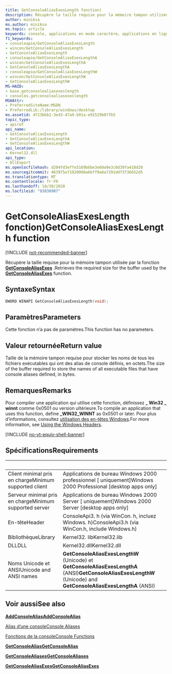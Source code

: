 ```yaml
---
title: GetConsoleAliasExesLength fonction)
description: Récupère la taille requise pour la mémoire tampon utilisée par la fonction GetConsoleAliasExes.
author: miniksa
ms.author: miniksa
ms.topic: article
keywords: console, applications en mode caractère, applications en ligne de commande, applications de terminal, API console
f1_keywords:
- consoleapie/GetConsoleAliasExesLength
- wincon/GetConsoleAliasExesLength
- GetConsoleAliasExesLength
- consoleapie/GetConsoleAliasExesLengthA
- wincon/GetConsoleAliasExesLengthA
- GetConsoleAliasExesLengthA
- consoleapie/GetConsoleAliasExesLengthW
- wincon/GetConsoleAliasExesLengthW
- GetConsoleAliasExesLengthW
MS-HAID:
- base.getconsolealiasexeslength
- consoles.getconsolealiasexeslength
MSHAttr:
- PreferredSiteName:MSDN
- PreferredLib:/library/windows/desktop
ms.assetid: 4f23bbb1-3e43-47a9-b91a-e91529b07fb5
topic_type:
- apiref
api_name:
- GetConsoleAliasExesLength
- GetConsoleAliasExesLengthA
- GetConsoleAliasExesLengthW
api_location:
- Kernel32.dll
api_type:
- DllExport
ms.openlocfilehash: d204fd3effe5169b6be3e60a9e3c0d39fa418d20
ms.sourcegitcommit: 463975e71920908a6bff9a6a7291ddf3736652d5
ms.translationtype: MT
ms.contentlocale: fr-FR
ms.lasthandoff: 10/30/2020
ms.locfileid: "93038907"
---
```

# <a name="getconsolealiasexeslength-function"></a><span data-ttu-id="ec913-104">GetConsoleAliasExesLength fonction)</span><span class="sxs-lookup"><span data-stu-id="ec913-104">GetConsoleAliasExesLength function</span></span>

[!INCLUDE [not-recommended-banner](./includes/not-recommended-banner.md)]

<span data-ttu-id="ec913-105">Récupère la taille requise pour la mémoire tampon utilisée par la fonction [**GetConsoleAliasExes**](getconsolealiasexes.md) .</span><span class="sxs-lookup"><span data-stu-id="ec913-105">Retrieves the required size for the buffer used by the [**GetConsoleAliasExes**](getconsolealiasexes.md) function.</span></span>

## <a name="syntax"></a><span data-ttu-id="ec913-106">Syntaxe</span><span class="sxs-lookup"><span data-stu-id="ec913-106">Syntax</span></span>

```C
DWORD WINAPI GetConsoleAliasExesLength(void);
```

## <a name="parameters"></a><span data-ttu-id="ec913-107">Paramètres</span><span class="sxs-lookup"><span data-stu-id="ec913-107">Parameters</span></span>

<span data-ttu-id="ec913-108">Cette fonction n’a pas de paramètres.</span><span class="sxs-lookup"><span data-stu-id="ec913-108">This function has no parameters.</span></span>

## <a name="return-value"></a><span data-ttu-id="ec913-109">Valeur retournée</span><span class="sxs-lookup"><span data-stu-id="ec913-109">Return value</span></span>

<span data-ttu-id="ec913-110">Taille de la mémoire tampon requise pour stocker les noms de tous les fichiers exécutables qui ont des alias de console définis, en octets.</span><span class="sxs-lookup"><span data-stu-id="ec913-110">The size of the buffer required to store the names of all executable files that have console aliases defined, in bytes.</span></span>

## <a name="remarks"></a><span data-ttu-id="ec913-111">Remarques</span><span class="sxs-lookup"><span data-stu-id="ec913-111">Remarks</span></span>

<span data-ttu-id="ec913-112">Pour compiler une application qui utilise cette fonction, définissez **\_ Win32 \_ winnt** comme 0x0501 ou version ultérieure.</span><span class="sxs-lookup"><span data-stu-id="ec913-112">To compile an application that uses this function, define **\_WIN32\_WINNT** as 0x0501 or later.</span></span> <span data-ttu-id="ec913-113">Pour plus d’informations, consultez [utilisation des en-têtes Windows](https://msdn.microsoft.com/library/windows/desktop/aa383745).</span><span class="sxs-lookup"><span data-stu-id="ec913-113">For more information, see [Using the Windows Headers](https://msdn.microsoft.com/library/windows/desktop/aa383745).</span></span>

[!INCLUDE [no-vt-equiv-shell-banner](./includes/no-vt-equiv-shell-banner.md)]

## <a name="requirements"></a><span data-ttu-id="ec913-114">Spécifications</span><span class="sxs-lookup"><span data-stu-id="ec913-114">Requirements</span></span>

| &nbsp; | &nbsp; |
|-|-|
| <span data-ttu-id="ec913-115">Client minimal pris en charge</span><span class="sxs-lookup"><span data-stu-id="ec913-115">Minimum supported client</span></span> | <span data-ttu-id="ec913-116">Applications de bureau Windows 2000 professionnel \[ uniquement\]</span><span class="sxs-lookup"><span data-stu-id="ec913-116">Windows 2000 Professional \[desktop apps only\]</span></span> |
| <span data-ttu-id="ec913-117">Serveur minimal pris en charge</span><span class="sxs-lookup"><span data-stu-id="ec913-117">Minimum supported server</span></span> | <span data-ttu-id="ec913-118">Applications de bureau Windows 2000 Server \[ uniquement\]</span><span class="sxs-lookup"><span data-stu-id="ec913-118">Windows 2000 Server \[desktop apps only\]</span></span> |
| <span data-ttu-id="ec913-119">En-tête</span><span class="sxs-lookup"><span data-stu-id="ec913-119">Header</span></span> | <span data-ttu-id="ec913-120">ConsoleApi3. h (via WinCon. h, incluez Windows. h)</span><span class="sxs-lookup"><span data-stu-id="ec913-120">ConsoleApi3.h (via WinCon.h, include Windows.h)</span></span> |
| <span data-ttu-id="ec913-121">Bibliothèque</span><span class="sxs-lookup"><span data-stu-id="ec913-121">Library</span></span> | <span data-ttu-id="ec913-122">Kernel32. lib</span><span class="sxs-lookup"><span data-stu-id="ec913-122">Kernel32.lib</span></span> |
| <span data-ttu-id="ec913-123">DLL</span><span class="sxs-lookup"><span data-stu-id="ec913-123">DLL</span></span> | <span data-ttu-id="ec913-124">Kernel32.dll</span><span class="sxs-lookup"><span data-stu-id="ec913-124">Kernel32.dll</span></span> |
| <span data-ttu-id="ec913-125">Noms Unicode et ANSI</span><span class="sxs-lookup"><span data-stu-id="ec913-125">Unicode and ANSI names</span></span> | <span data-ttu-id="ec913-126">**GetConsoleAliasExesLengthW** (Unicode) et **GetConsoleAliasExesLengthA** (ANSI)</span><span class="sxs-lookup"><span data-stu-id="ec913-126">**GetConsoleAliasExesLengthW** (Unicode) and **GetConsoleAliasExesLengthA** (ANSI)</span></span> |

## <a name="see-also"></a><span data-ttu-id="ec913-127">Voir aussi</span><span class="sxs-lookup"><span data-stu-id="ec913-127">See also</span></span>

[<span data-ttu-id="ec913-128">**AddConsoleAlias**</span><span class="sxs-lookup"><span data-stu-id="ec913-128">**AddConsoleAlias**</span></span>](addconsolealias.md)

[<span data-ttu-id="ec913-129">Alias d’une console</span><span class="sxs-lookup"><span data-stu-id="ec913-129">Console Aliases</span></span>](console-aliases.md)

[<span data-ttu-id="ec913-130">Fonctions de la console</span><span class="sxs-lookup"><span data-stu-id="ec913-130">Console Functions</span></span>](console-functions.md)

[<span data-ttu-id="ec913-131">**GetConsoleAlias**</span><span class="sxs-lookup"><span data-stu-id="ec913-131">**GetConsoleAlias**</span></span>](getconsolealias.md)

[<span data-ttu-id="ec913-132">**GetConsoleAliases**</span><span class="sxs-lookup"><span data-stu-id="ec913-132">**GetConsoleAliases**</span></span>](getconsolealiases.md)

[<span data-ttu-id="ec913-133">**GetConsoleAliasExes**</span><span class="sxs-lookup"><span data-stu-id="ec913-133">**GetConsoleAliasExes**</span></span>](getconsolealiasexes.md)

